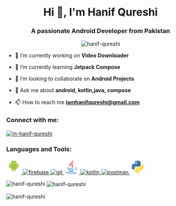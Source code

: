 <h1 align="center">Hi 👋, I'm Hanif Qureshi</h1>
<h3 align="center">A passionate Android Developer from Pakistan</h3>

<p align="center"> <img src="https://komarev.com/ghpvc/?username=hanif-qureshi&label=Profile%20views&color=0e75b6&style=flat" alt="hanif-qureshi" /> </p>



- 🔭 I’m currently working on **Video Downloader**

- 🌱 I’m currently learning **Jetpack Compose**

- 👯 I’m looking to collaborate on **Android Projects**

- 💬 Ask me about **android, kotlin,java, compose**

- 📫 How to reach me **iamhanifqureshi@gmail.com**

<h3 align="left">Connect with me:</h3>
<p align="left">
<a href="https://linkedin.com/in/m-hanif-qureshi" target="blank"><img align="center" src="https://raw.githubusercontent.com/rahuldkjain/github-profile-readme-generator/master/src/images/icons/Social/linked-in-alt.svg" alt="m-hanif-qureshi" height="30" width="40" /></a>
</p>

<h3 align="left">Languages and Tools:</h3>
<p align="left"> <a href="https://developer.android.com" target="_blank" rel="noreferrer"> <img src="https://raw.githubusercontent.com/devicons/devicon/master/icons/android/android-original-wordmark.svg" alt="android" width="40" height="40"/> </a> <a href="https://firebase.google.com/" target="_blank" rel="noreferrer"> <img src="https://www.vectorlogo.zone/logos/firebase/firebase-icon.svg" alt="firebase" width="40" height="40"/> </a> <a href="https://git-scm.com/" target="_blank" rel="noreferrer"> <img src="https://www.vectorlogo.zone/logos/git-scm/git-scm-icon.svg" alt="git" width="40" height="40"/> </a> <a href="https://www.java.com" target="_blank" rel="noreferrer"> <img src="https://raw.githubusercontent.com/devicons/devicon/master/icons/java/java-original.svg" alt="java" width="40" height="40"/> </a> <a href="https://kotlinlang.org" target="_blank" rel="noreferrer"> <img src="https://www.vectorlogo.zone/logos/kotlinlang/kotlinlang-icon.svg" alt="kotlin" width="40" height="40"/> </a> <a href="https://postman.com" target="_blank" rel="noreferrer"> <img src="https://www.vectorlogo.zone/logos/getpostman/getpostman-icon.svg" alt="postman" width="40" height="40"/> </a> <a href="https://www.python.org" target="_blank" rel="noreferrer"> <img src="https://raw.githubusercontent.com/devicons/devicon/master/icons/python/python-original.svg" alt="python" width="40" height="40"/> </a> </p>

<p><img align="left" src="https://github-readme-stats.vercel.app/api/top-langs?username=hanif-qureshi&show_icons=true&locale=en&layout=compact" alt="hanif-qureshi" /></p>

<p>&nbsp;<img align="center" src="https://github-readme-stats.vercel.app/api?username=hanif-qureshi&show_icons=true&locale=en" alt="hanif-qureshi" /></p>

<p><img align="center" src="https://github-readme-streak-stats.herokuapp.com/?user=hanif-qureshi&" alt="hanif-qureshi" /></p>
